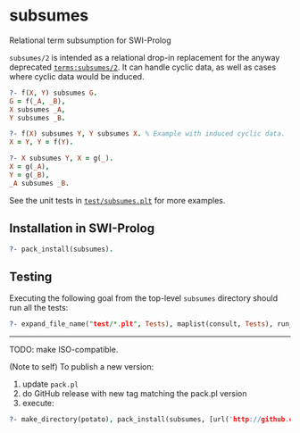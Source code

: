 # subsumes
Relational term subsumption for SWI-Prolog

`subsumes/2` is intended as a relational drop-in replacement for the anyway deprecated [`terms:subsumes/2`](https://www.swi-prolog.org/pldoc/doc_for?object=subsumes/2). It can handle cyclic data, as well as cases where cyclic data would be induced.

```prolog
?- f(X, Y) subsumes G.
G = f(_A, _B),
X subsumes _A,
Y subsumes _B.

?- f(X) subsumes Y, Y subsumes X. % Example with induced cyclic data.
X = Y, Y = f(Y).

?- X subsumes Y, X = g(_).
X = g(_A),
Y = g(_B),
_A subsumes _B.
```

See the unit tests in [`test/subsumes.plt`](test/subsumes.plt) for more examples.

## Installation in SWI-Prolog

```prolog
?- pack_install(subsumes).
```

## Testing

Executing the following goal from the top-level `subsumes` directory should run all the tests:
```prolog
?- expand_file_name("test/*.plt", Tests), maplist(consult, Tests), run_tests.
```

---

TODO: make ISO-compatible.

(Note to self) To publish a new version:
1. update `pack.pl`
2. do GitHub release with new tag matching the pack.pl version
3. execute:
```prolog
?- make_directory(potato), pack_install(subsumes, [url('http://github.com/GeoffChurch/subsumes/archive/13.17.zip'), package_directory(potato)]).
```

